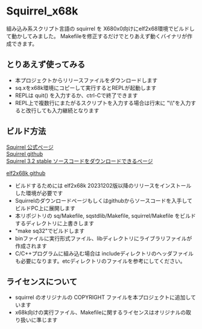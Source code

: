 # Squirrel_x68k
組み込み系スクリプト言語の squirrel を X680x0向けにelf2x68環境でビルドして動かしてみました。
Makefileを修正するだけでとりあえず動くバイナリが作成できます。

## とりあえず使ってみる
- 本プロジェクトからリリースファイルをダウンロードします
- sq.xをx68k環境にコピーして実行するとREPLが起動します
- REPLは quit() を入力するか、ctrl-Cで終了できます
- REPL上で複数行にまたがるスクリプトを入力する場合は行末に "\\\\"を入力すると改行しても入力継続となります

## ビルド方法
[Squirrel 公式ページ](http://squirrel-lang.org/)  
[Squirrel github](https://github.com/albertodemichelis/squirrel/tree/master)  
[Squirrel 3.2 stable ソースコードをダウンロードできるページ](https://sourceforge.net/projects/squirrel/)  

[elf2x68k github](https://github.com/yunkya2/elf2x68k)

- ビルドするためには elf2x68k 20231202版以降のリリースをインストールした環境が必要です
- Squirrelのダウンロードページもしくはgithubからソースコードを入手してビルドPC上に展開します
- 本リポジトリの sq/Makefile, sqstdlib/Makefile, squirrel/Makefile をビルドするディレクトリに上書きします
- "make sq32"でビルドします
- binファイルに実行形式ファイル、libディレクトリにライブラリファイルが作成されます
- C/C++プログラムに組み込む場合は includeディレクトリのヘッダファイルも必要になります。etcディレクトリのファイルを参考にしてください。

## ライセンスについて
- squirrel のオリジナルの COPYRIGHT ファイルを本プロジェクトに追加しています
- x68k向けの実行ファイル、Makefileに関するライセンスはオリジナルの取り扱いに準じます

